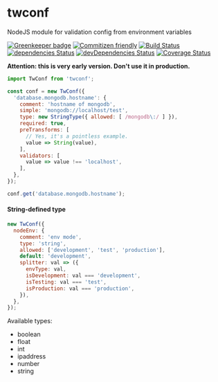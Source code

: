 # twconf
NodeJS module for validation config from environment variables

[![Greenkeeper badge](https://badges.greenkeeper.io/TeslaCtroitel/twconf.svg)](https://greenkeeper.io/)
[![Commitizen friendly](https://img.shields.io/badge/commitizen-friendly-brightgreen.svg)](http://commitizen.github.io/cz-cli/)
[![Build Status](https://travis-ci.org/TeslaCtroitel/twconf.svg?branch=master)](https://travis-ci.org/TeslaCtroitel/twconf)
[![dependencies Status](https://david-dm.org/TeslaCtroitel/twconf/status.svg)](https://david-dm.org/TeslaCtroitel/twconf)
[![devDependencies Status](https://david-dm.org/TeslaCtroitel/twconf/dev-status.svg)](https://david-dm.org/TeslaCtroitel/twconf?type=dev)
[![Coverage Status](https://coveralls.io/repos/github/TeslaCtroitel/twconf/badge.svg?branch=master)](https://coveralls.io/github/TeslaCtroitel/twconf?branch=master)

**Attention: this is very early version. Don't use it in production.**

```javascript
import TwConf from 'twconf';

const conf = new TwConf({
  'database.mongodb.hostname': {
    comment: 'hostname of mongodb',
    simple: 'mongodb://localhost/test',
    type: new StringType({ allowed: [ /mongodb\:/ ] }),
    required: true,
    preTransforms: [
      // Yes, it's a pointless example.
      value => String(value),
    ],
    validators: [
      value => value !== 'localhost',
    ],
  },
});

conf.get('database.mongodb.hostname');
```
#### String-defined type
``` javascript
new TwConf({
  nodeEnv: {
    comment: 'env mode',
    type: 'string',
    allowed: ['development', 'test', 'production'],
    default: 'development',
    splitter: val => ({
      envType: val,
      isDevelopment: val === 'development',
      isTesting: val === 'test',
      isProduction: val === 'production',
    }),
  },
});
```

Available types:
- boolean
- float
- int
- ipaddress
- number
- string
